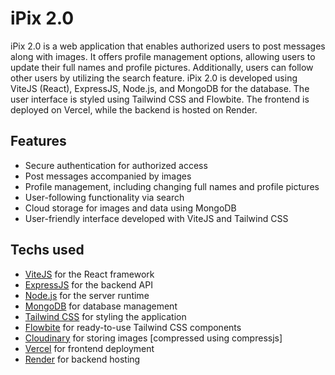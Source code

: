 # iPix 2.0

iPix 2.0 is a web application that enables authorized users to post messages along with images. It offers profile management options, allowing users to update their full names and profile pictures. Additionally, users can follow other users by utilizing the search feature. iPix 2.0 is developed using ViteJS (React), ExpressJS, Node.js, and MongoDB for the database. The user interface is styled using Tailwind CSS and Flowbite. The frontend is deployed on Vercel, while the backend is hosted on Render.

## Features

- Secure authentication for authorized access
- Post messages accompanied by images
- Profile management, including changing full names and profile pictures
- User-following functionality via search
- Cloud storage for images and data using MongoDB
- User-friendly interface developed with ViteJS and Tailwind CSS

## Techs used

- [ViteJS](https://vitejs.dev) for the React framework
- [ExpressJS](https://expressjs.com) for the backend API
- [Node.js](https://nodejs.org) for the server runtime
- [MongoDB](https://www.mongodb.com) for database management
- [Tailwind CSS](https://tailwindcss.com) for styling the application
- [Flowbite](https://flowbite.com) for ready-to-use Tailwind CSS components
- [Cloudinary](https://cloudinary.com) for storing images [compressed using compressjs]
- [Vercel](https://vercel.com) for frontend deployment
- [Render](https://render.com) for backend hosting
